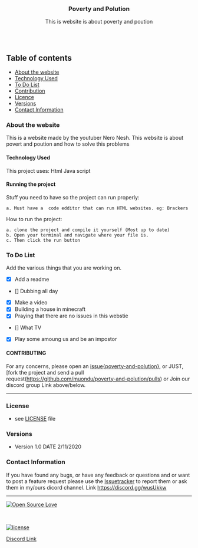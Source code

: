 

<p align="center">
  <a href="https://github.com/yourUserName/YourProjectName">
  </a>
  <h3 align="center">Poverty and Polution</h3>

  <p align="center">
    This is website is about poverty and poution <br>
   <br>
    </p>
</p>

<br>


## Table of contents
- [About the website](#about-the-webstite)
- [Technology Used](#technology-used)
- [To Do List](#to-do-list)
- [Contribution](#contribution)
- [Licence](#license)
- [Versions](#versions)
- [Contact Information](#contact-information)



### About the website

This is a  website made by the youtuber Nero Nesh. This website is about povert and poution and how to solve this problems

#### Technology Used
This project uses:
    Html
    Java script
#### Running the project
Stuff you need to have so the project can run properly:

    a. Must have a  code edditor that can run HTML websites. eg: Brackers


How to run the project:

    a. clone the project and compile it yourself (Most up to date)   
    b. Open your terminal and navigate where your file is.
    c. Then click the run button

### To Do List

Add the various things that you are working on.  

- [x] Add a readme
- [] Dubbing all day
- [x] Make a video
- [x] Building a house in minecraft
- [x] Praying that there are no issues in this webstie
- [] What TV
- [x] Play some amoung us and be an impostor




#### CONTRIBUTING


For any concerns, please open an [issue{poverty-and-polution}](https://github.com/muondu/poverty-and-polution/issues), or JUST, [fork the project and send a pull request(https://github.com/muondu/poverty-and-polution/pulls) or Join our discord group Link above/below. 


<hr>

### License
* see [LICENSE](https://github.com/muondu/poverty-and-polution/LICENSE.md) file

### Versions
* Version 1.0  DATE 2/11/2020



### Contact Information

If you have found any bugs, or have any feedback or questions and or want to post a feature request please use the [Issuetracker](https://github.com/muond/poverty-and-polution/issues) to report them or ask them in my/ours dicord channel. Link https://discord.gg/wusUkkw

<hr>

[![Open Source Love](https://badges.frapsoft.com/os/v2/open-source-200x33.png?v=103)](#)  

<br>

[![license](https://img.shields.io/github/license/mashape/apistatus.svg?style=for-the-badge)](https://github.com/muondu/poverty-and-polution/master/LICENSE)

[Discord Link](https://discord.gg/wusUkkw)
